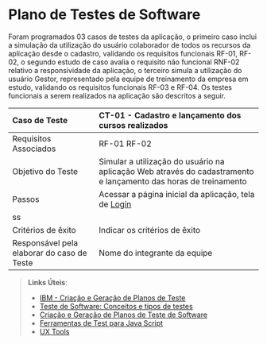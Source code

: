 # Plano de Testes de Software

Foram programados 03 casos de testes da aplicação, o primeiro caso inclui a simulação da utilização do usuário colaborador de todos os recursos da aplicação desde o cadastro, validando os requisitos funcionais RF-01, RF-02, o segundo estudo de caso avalia o requisito não funcional RNF-02 relativo a responsividade da aplicação, o terceiro simula a utilização do usuário Gestor, representado pela equipe de treinamento da empresa em estudo, validando os requisitos funcionais RF-03 e RF-04. 
Os testes funcionais a serem realizados na aplicação são descritos a seguir.

|Caso de Teste    | CT-01 - Cadastro e lançamento dos cursos realizados |
|:---|:---|
| Requisitos Associados | RF-01 RF-02 |
| Objetivo do Teste | Simular a utilização do usuário na aplicação Web através do cadastramento e lançamento das horas de treinamento |
| Passos | Acessar a página inicial da aplicação, tela de [Login](https://icei-puc-minas-pmv-ads.github.io/pmv-ads-2023-2-e1-proj-web-t7-controle-de-horas-de-treinamento/codigo-fonte/area-nao-logada/login/login.html)
|ss
| Critérios de êxito | Indicar os critérios de êxito  |
| Responsável pela elaborar do caso de Teste | Nome do integrante da equipe |
 
> **Links Úteis**:
> - [IBM - Criação e Geração de Planos de Teste](https://www.ibm.com/developerworks/br/local/rational/criacao_geracao_planos_testes_software/index.html)
> -  [Teste de Software: Conceitos e tipos de testes](https://blog.onedaytesting.com.br/teste-de-software/)
> - [Criação e Geração de Planos de Teste de Software](https://www.ibm.com/developerworks/br/local/rational/criacao_geracao_planos_testes_software/index.html)
> - [Ferramentas de Test para Java Script](https://geekflare.com/javascript-unit-testing/)
> - [UX Tools](https://uxdesign.cc/ux-user-research-and-user-testing-tools-2d339d379dc7)
